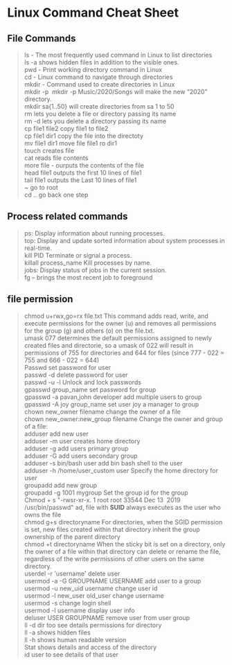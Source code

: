 # Linux Command Cheat Sheet
## File Commands
> ls - The most frequently used command in Linux to list directories  
> ls -a shows hidden files in addition to the visible ones.  
> pwd - Print working directory command in Linux  
> cd - Linux command to navigate through directories  
> mkdir - Command used to create directories in Linux  
> mkdir -p  mkdir -p Music/2020/Songs will make the new “2020” directory.  
> mkdir sa{1..50} will create directories from sa 1 to 50  
> rm  lets you delete a file or directory passing its name  
> rm -d lets you delete a directory passing its name  
> cp file1 file2 copy file1 to file2  
> cp file1 dir1 copy the file into the directoty  
> mv file1 dir1 move file file1 ro dir1  
> touch creates file  
> cat reads file contents  
> more file - ourputs the contents of the file  
> head file1 outputs the first 10 lines of file1  
> tail file1 outputs the Last 10 lines of file1  
> ~ go to root  
> cd .. go back one step  
> 

## Process related commands
> ps: Display information about running processes.  
> top: Display and update sorted information about system processes in real-time.  
> kill PID Terminate or signal a process.  
> killall process_name Kill processes by name.  
> jobs: Display status of jobs in the current session.  
> fg – brings the most recent job to foreground  

## file permission
> chmod u+rwx,go=rx file.txt This command adds read, write, and execute permissions for the owner (u) and removes all permissions for the group (g) and others (o) on the file.txt.  
> umask 077 determines the default permissions assigned to newly created files and directorie, so a umask of 022 will result in permissions of 755 for directories and 644 for files (since 777 - 022 = 755 and 666 - 022 = 644)  
> Passwd set password for user  
> passwd -d delete password for user  
> passwd -u -l Unlock and lock passwords  
> gpasswd group_name set password for group  
> gpasswd -a pavan,john developer add multiple users to group  
> gpasswd -A joy group_name set user joy a manager to group  
> chown new_owner filename change the owner of a file  
> chown new_owner:new_group filename Change the owner and group of a file:  
> adduser add new user  
> adduser -m user creates home directory  
> adduser -g add users primary group  
> adduser -G add users secondary group  
> adduser -s bin/bash user add bin bash shell to the user  
> adduser -h /home/user_custom user Specify the home directory for user  
> groupadd add new group  
> groupadd -g 1001 mygroup Set the group id for the group  
> Chmod + s "-rwsr-xr-x. 1 root root 33544 Dec 13  2019 /usr/bin/passwd" ad, file with **SUID** always executes as the user who owns the file  
> chmod g+s directoryname  For directories, when the SGID permission is set, new files created within that directory inherit the group ownership of the parent directory  
> chmod +t directoryname When the sticky bit is set on a directory, only the owner of a file within that directory can delete or rename the file, regardless of the write permissions of other users on the same directory.  
> userdel -r 'username' delete user  
> usermod -a -G GROUPNAME USERNAME add user to a group  
> usermod -u new_uid username change user id  
> usermod -l new_user old_user change username  
> usermod -s change login shell  
> usermod -l username display user info  
> deluser USER GROUPNAME remove user from user group  
> ll -d dir too see details permissions for directory  
> ll -a shows hidden files  
> ll -h shows human readable version  
> Stat shows details and access of the directory  
> id  user to see details of that user   
